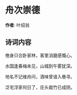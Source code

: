 # 舟次崇德

**作者**: 叶绍翁

## 诗词内容

倦身只合卧家林，客里消磨感慨心。

水国逢春梅未见，山城到午雾犹深。

地名不记维舟问，酒味曾谙入巷寻。

泛宅浮家何日了，庄头栽竹已成阴。

